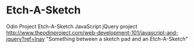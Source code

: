 # Etch-A-Sketch
Odin Project Etch-A-Sketch JavaScript jQuery project
http://www.theodinproject.com/web-development-101/javascript-and-jquery?ref=lnav
"Something between a sketch pad and an Etch-A-Sketch"